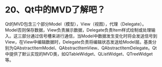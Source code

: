 # 20、Qt中的MVD了解吧？

Qt的MVD包含三个部分Model（模型），View（视图），代理（Delegate）。Model否则保存数据，View负责展示数据，Delegate负责Item样式绘制或处理输入。这三部分通过信号槽来进行通信，当Model中数据发生变化时将会发送信号到View，在View中编辑数据时，Delegate负责将编辑状态发送给Model层。基类分别为QAbstractItemModel、QAbstractItemView、QAbstractItemDelegate。Qt中提供了默认实现的MVD类，如QTableWidget、QListWidget、QTreeWidget等。 
